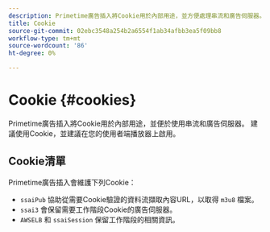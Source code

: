 ```yaml
---
description: Primetime廣告插入將Cookie用於內部用途，並方便處理串流和廣告伺服器。
title: Cookie
source-git-commit: 02ebc3548a254b2a6554f1ab34afbb3ea5f09bb8
workflow-type: tm+mt
source-wordcount: '86'
ht-degree: 0%

---
```


# Cookie {#cookies}

Primetime廣告插入將Cookie用於內部用途，並便於使用串流和廣告伺服器。  建議使用Cookie，並建議在您的使用者端播放器上啟用。

## Cookie清單

Primetime廣告插入會維護下列Cookie：

* `ssaiPub` 協助從需要Cookie驗證的資料流擷取內容URL，以取得 `m3u8` 檔案。
* `ssai3` 會保留需要工作階段Cookie的廣告伺服器。
* `AWSELB` 和 `ssaiSession` 保留工作階段的相關資訊。
